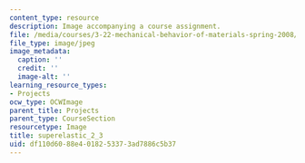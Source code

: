 ```yaml
---
content_type: resource
description: Image accompanying a course assignment.
file: /media/courses/3-22-mechanical-behavior-of-materials-spring-2008/df110d6088e4018253373ad7886c5b37_superelastic_2_3.jpg
file_type: image/jpeg
image_metadata:
  caption: ''
  credit: ''
  image-alt: ''
learning_resource_types:
- Projects
ocw_type: OCWImage
parent_title: Projects
parent_type: CourseSection
resourcetype: Image
title: superelastic_2_3
uid: df110d60-88e4-0182-5337-3ad7886c5b37
---
```

